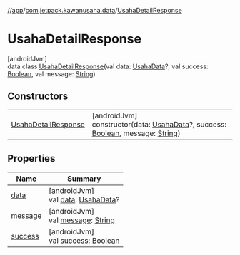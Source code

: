 //[app](../../../index.md)/[com.jetpack.kawanusaha.data](../index.md)/[UsahaDetailResponse](index.md)

# UsahaDetailResponse

[androidJvm]\
data class [UsahaDetailResponse](index.md)(val data: [UsahaData](../-usaha-data/index.md)?, val success: [Boolean](https://kotlinlang.org/api/latest/jvm/stdlib/kotlin/-boolean/index.html), val message: [String](https://kotlinlang.org/api/latest/jvm/stdlib/kotlin/-string/index.html))

## Constructors

| | |
|---|---|
| [UsahaDetailResponse](-usaha-detail-response.md) | [androidJvm]<br>constructor(data: [UsahaData](../-usaha-data/index.md)?, success: [Boolean](https://kotlinlang.org/api/latest/jvm/stdlib/kotlin/-boolean/index.html), message: [String](https://kotlinlang.org/api/latest/jvm/stdlib/kotlin/-string/index.html)) |

## Properties

| Name | Summary |
|---|---|
| [data](data.md) | [androidJvm]<br>val [data](data.md): [UsahaData](../-usaha-data/index.md)? |
| [message](message.md) | [androidJvm]<br>val [message](message.md): [String](https://kotlinlang.org/api/latest/jvm/stdlib/kotlin/-string/index.html) |
| [success](success.md) | [androidJvm]<br>val [success](success.md): [Boolean](https://kotlinlang.org/api/latest/jvm/stdlib/kotlin/-boolean/index.html) |
